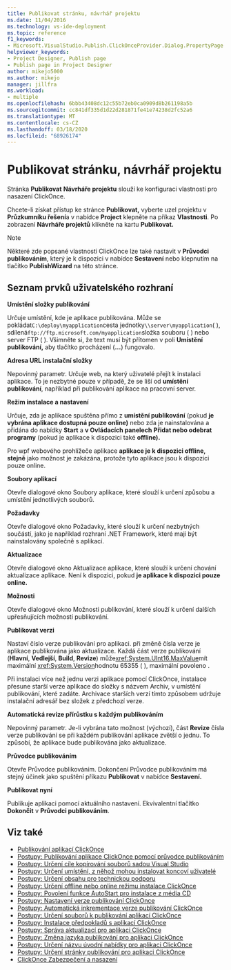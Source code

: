 ```yaml
---
title: Publikovat stránku, návrhář projektu
ms.date: 11/04/2016
ms.technology: vs-ide-deployment
ms.topic: reference
f1_keywords:
- Microsoft.VisualStudio.Publish.ClickOnceProvider.Dialog.PropertyPage
helpviewer_keywords:
- Project Designer, Publish page
- Publish page in Project Designer
author: mikejo5000
ms.author: mikejo
manager: jillfra
ms.workload:
- multiple
ms.openlocfilehash: 6bbb43408dc12c55b72eb0ca0909d8b261198a5b
ms.sourcegitcommit: cc841df335d1d22d281871fe41e74238d2fc52a6
ms.translationtype: MT
ms.contentlocale: cs-CZ
ms.lasthandoff: 03/18/2020
ms.locfileid: "68926174"
---
```

# <a name="publish-page-project-designer"></a>Publikovat stránku, návrhář projektu

Stránka **Publikovat** **Návrháře projektu** slouží ke konfiguraci vlastností pro nasazení ClickOnce.

Chcete-li získat přístup ke stránce **Publikovat,** vyberte uzel projektu v **Průzkumníku řešení**a v nabídce **Project** klepněte na příkaz **Vlastnosti**. Po zobrazení **Návrháře projektů** klikněte na kartu **Publikovat.**

> [!NOTE]
> Některé zde popsané vlastnosti ClickOnce lze také nastavit v **Průvodci publikováním**, který je k dispozici v nabídce **Sestavení** nebo klepnutím na tlačítko **PublishWizard** na této stránce.

## <a name="uielement-list"></a>Seznam prvků uživatelského rozhraní

 **Umístění složky publikování**

Určuje umístění, kde je aplikace publikována. Může se pokládat`C:\deploy\myapplication`cesta jednotky`\\server\myapplication`( ), sdílená`ftp://ftp.microsoft.com/myapplication`složka souboru ( ) nebo server FTP ( ). Všimněte si, že text musí být přítomen v poli **Umístění publikování,** aby tlačítko procházení (**...**) fungovalo.

 **Adresa URL instalační složky**

Nepovinný parametr. Určuje web, na který uživatelé přejít k instalaci aplikace. To je nezbytné pouze v případě, že se liší od **umístění publikování**, například při publikování aplikace na pracovní server.

 **Režim instalace a nastavení**

Určuje, zda je aplikace spuštěna přímo z **umístění publikování** (pokud **je vybrána aplikace dostupná pouze online)** nebo zda je nainstalována a přidána do nabídky **Start** a **v Ovládacích panelech** **Přidat nebo odebrat programy** (pokud je aplikace k dispozici také **offline).**

Pro wpf webového prohlížeče aplikace **aplikace je k dispozici offline, stejně** jako možnost je zakázána, protože tyto aplikace jsou k dispozici pouze online.

 **Soubory aplikací**

Otevře dialogové okno Soubory aplikace, které slouží k určení způsobu a umístění jednotlivých souborů.

 **Požadavky**

Otevře dialogové okno Požadavky, které slouží k určení nezbytných součástí, jako je například rozhraní .NET Framework, které mají být nainstalovány společně s aplikací.

 **Aktualizace**

Otevře dialogové okno Aktualizace aplikace, které slouží k určení chování aktualizace aplikace. Není k dispozici, pokud **je aplikace k dispozici pouze online.**

 **Možnosti**

Otevře dialogové okno Možnosti publikování, které slouží k určení dalších upřesňujících možností publikování.

 **Publikovat verzi**

Nastaví číslo verze publikování pro aplikaci. při změně čísla verze je aplikace publikována jako aktualizace. Každá část verze publikování (**Hlavní**, **Vedlejší**, **Build**, **Revize**) může<xref:System.UInt16.MaxValue>mít maximální <xref:System.Version>hodnotu 65355 ( ), maximální povoleno .

Při instalaci více než jednu verzi aplikace pomocí ClickOnce, instalace přesune starší verze aplikace do složky s názvem Archiv, v umístění publikování, které zadáte. Archivace starších verzí tímto způsobem udržuje instalační adresář bez složek z předchozí verze.

 **Automatická revize přírůstku s každým publikováním**

Nepovinný parametr. Je-li vybrána tato možnost (výchozí), část **Revize** čísla verze publikování se při každém publikování aplikace zvětší o jednu. To způsobí, že aplikace bude publikována jako aktualizace.

 **Průvodce publikováním**

Otevře Průvodce publikováním. Dokončení Průvodce publikováním má stejný účinek jako spuštění příkazu **Publikovat** v nabídce **Sestavení.**

 **Publikovat nyní**

Publikuje aplikaci pomocí aktuálního nastavení. Ekvivalentní tlačítko **Dokončit** v **Průvodci publikováním**.

## <a name="see-also"></a>Viz také

- [Publikování aplikací ClickOnce](../../deployment/publishing-clickonce-applications.md)
- [Postupy: Publikování aplikace ClickOnce pomocí průvodce publikováním](../../deployment/how-to-publish-a-clickonce-application-using-the-publish-wizard.md)
- [Postupy: Určení cíle kopírování souborů sadou Visual Studio](../../deployment/how-to-specify-where-visual-studio-copies-the-files.md)
- [Postupy: Určení umístění, z něhož mohou instalovat koncoví uživatelé](../../deployment/how-to-specify-the-location-where-end-users-will-install-from.md)
- [Postupy: Určení obsahu pro technickou podporu](../../deployment/how-to-specify-a-link-for-technical-support.md)
- [Postupy: Určení offline nebo online režimu instalace ClickOnce](../../deployment/how-to-specify-the-clickonce-offline-or-online-install-mode.md)
- [Postupy: Povolení funkce AutoStart pro instalace z média CD](../../deployment/how-to-enable-autostart-for-cd-installations.md)
- [Postupy: Nastavení verze publikování ClickOnce](../../deployment/how-to-set-the-clickonce-publish-version.md)
- [Postupy: Automatická inkrementace verze publikování ClickOnce](../../deployment/how-to-automatically-increment-the-clickonce-publish-version.md)
- [Postupy: Určení souborů k publikování aplikací ClickOnce](../../deployment/how-to-specify-which-files-are-published-by-clickonce.md)
- [Postupy: Instalace předpokladů s aplikací ClickOnce](../../deployment/how-to-install-prerequisites-with-a-clickonce-application.md)
- [Postupy: Správa aktualizací pro aplikaci ClickOnce](../../deployment/how-to-manage-updates-for-a-clickonce-application.md)
- [Postupy: Změna jazyka publikování pro aplikaci ClickOnce](../../deployment/how-to-change-the-publish-language-for-a-clickonce-application.md)
- [Postupy: Určení názvu úvodní nabídky pro aplikaci ClickOnce](../../deployment/how-to-specify-a-start-menu-name-for-a-clickonce-application.md)
- [Postupy: Určení stránky publikování pro aplikaci ClickOnce](../../deployment/how-to-specify-a-publish-page-for-a-clickonce-application.md)
- [ClickOnce Zabezpečení a nasazení](../../deployment/clickonce-security-and-deployment.md)

